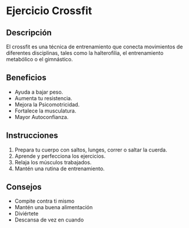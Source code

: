 # Ejercicio Crossfit

## Descripción
El crossfit es una técnica de entrenamiento que conecta movimientos de diferentes disciplinas, tales como la halterofilia, el entrenamiento metabólico o el gimnástico. 

## Beneficios
- Ayuda a bajar peso.
- Aumenta tu resistencia.
- Mejora la Psicomotricidad.
- Fortalece la musculatura.
- Mayor Autoconfianza.

## Instrucciones
1. Prepara tu cuerpo con saltos, lunges, correr o saltar la cuerda.
2. Aprende y perfecciona los ejercicios.
3. Relaja los músculos trabajados.
4. Mantén una rutina de entrenamiento.

## Consejos
- Compite contra ti mismo
- Mantén una buena alimentación
- Diviértete
- Descansa de vez en cuando